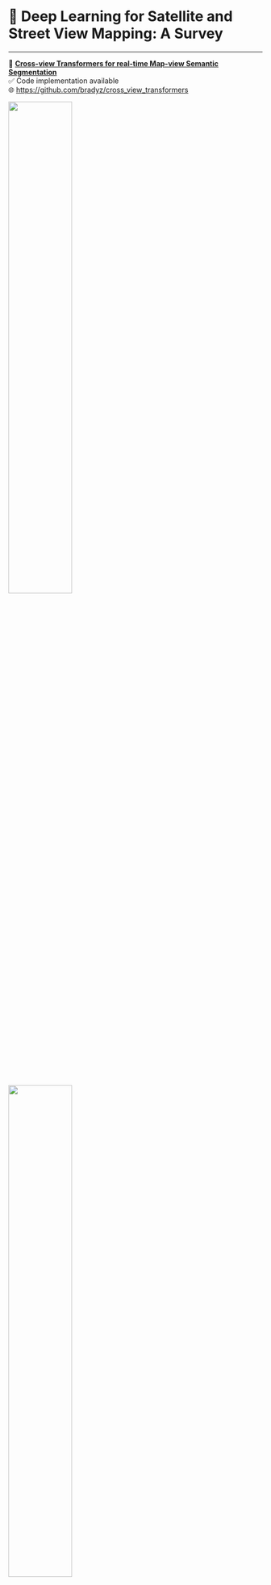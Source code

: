 # 📖 Deep Learning for Satellite and Street View Mapping: A Survey

---

📄 [**Cross-view Transformers for real-time Map-view Semantic Segmentation**](https://openaccess.thecvf.com/content/CVPR2022/papers/Zhou_Cross-View_Transformers_for_Real-Time_Map-View_Semantic_Segmentation_CVPR_2022_paper.pdf)  
✅ Code implementation available  
🌐 https://github.com/bradyz/cross_view_transformers  

<img src='https://raw.githubusercontent.com/bradyz/cross_view_transformers/master/docs/assets/predictions.gif' width="50%">
<img src='https://raw.githubusercontent.com/bradyz/cross_view_transformers/master/docs/assets/map.gif' width="50%">

---

📄 [**NEAT: Neural Attention Fields for End-to-End Autonomous Driving**](https://openaccess.thecvf.com/content/ICCV2021/html/Chitta_NEAT_Neural_Attention_Fields_for_End-to-End_Autonomous_Driving_ICCV_2021_paper.html)  
🌐 https://github.com/autonomousvision/neat  
📺 https://youtu.be/gtO-ghjKkRs

<img src='https://github.com/autonomousvision/neat/raw/main/neat/assets/neat_clip.GIF'>

---

📄 [**Driving among Flatmobiles: Bird-Eye-View occupancy grids from a monocular camera for holistic trajectory planning**](https://arxiv.org/abs/2008.04047)  
📺 https://www.youtube.com/watch?v=ys-LRewgNYs  

|<img src='/imgs/Driving among Flatmobiles.jpg'>
|:--:|
| Figure 6: Bird-eye-view qualitative results for the first stage of the network. The blue part of the predicted masks corresponds to the limits of the camera’s field of view. GT stands for Ground Truth. |![image](https://user-images.githubusercontent.com/22514465/180946369-a6d475d1-2a21-43e2-bcb5-4445f4e98eab.jpeg)


---

📄 [**Monocular Semantic Occupancy Grid Mapping with Convolutional Variational Encoder-Decoder Networks**](https://arxiv.org/abs/1804.02176)

|<img src='/imgs/Monocular Semantic Occupancy.jpg'>
|:--:|
| Fig. 1. An illustration of the proposed variational encoder-decoder approach. From a single front-view RGB image, our system can predict a 2-D top-view semantic-metric occupancy grid map. |

---

📄 [**Orthographic Feature Transform for Monocular 3D Object Detection**](https://arxiv.org/abs/1811.08188)

|<img src='/imgs/Orthographic Feature Transform.jpg'>
|:--:|
| Figure 3. Architecture overview. A front-end ResNet feature extractor generates image-based features, which are mapped to an orthographic representation via our proposed orthographic feature transform. The topdown network processes these features in the birds-eye-view space and at each location on the ground plane predicts a confidence score S, a position offset ∆pos, a dimension offset ∆dim and an angle vector ∆ang. |

---

📄 [**Lifting 2D Object Detection to 3D: Geometric Approach in Bird-Eye-View**](https://link.springer.com/content/pdf/10.1007/978-3-031-09076-9.pdf)

<img src='/imgs/Lifting 2D Object Detection to 3D.jpg'>

---

📄 [**Monocular 3D Vehicle Detection Using Uncalibrated Traffic Cameras through Homography**](https://arxiv.org/abs/2103.15293)  
🌐 https://github.com/minghanz/trafcam_3d

|<img src='/imgs/Monocular 3D Vehicle Detection Using Uncalibrated Traffic Cameras through Homography.jpg'>
|:--:|
| Fig. 1: The 3D vehicle detection problem is transformed to a 2D detection problem in warped bird’s eye view (BEV) images. The orange lines attached to each orange boxes are tails, defined in Sec. III-C.1 and Fig. 5, which are regressed by the network to better handle distortions in BEV images. |

---

📄 [**FIERY: Future Instance Prediction in Bird's-Eye View from Surround Monocular Cameras**](https://arxiv.org/abs/2008.04047)  
✅ Code implementation available  
🌐 https://wayve.ai/blog/fiery-future-instance-prediction-birds-eye-view/  
🌐 https://github.com/wayveai/fiery  

<img src='https://cdn.sanity.io/images/rmgve84j/production/a12b28effdf77bde0c27c22d01479a57ed972bfc-924x717.gif' width="70%">

---

📄 [**Scene Representation Transformer: Geometry-Free Novel View Synthesis Through Set-Latent Scene Representations**](https://arxiv.org/abs/2111.13152)  
✅ Code implementation available  
🌐 https://srt-paper.github.io  
🌐 https://github.com/stelzner/srt  

<img src='https://srt-paper.github.io/data/streetview/input1.png'>

---

📄 [**Look Outside the Room: Synthesizing A Consistent Long-Term 3D Scene Video from A Single Image**](https://arxiv.org/abs/2203.09457)  
🌐 https://xrenaa.github.io/look-outside-room/  
📺 https://youtu.be/eSftXilv21s  

<img src='https://xrenaa.github.io/look-outside-room/static/images/method.png' width="70%">

---

📄 [**MP3: A Unified Model to Map, Perceive, Predict and Plan**](https://arxiv.org/abs/2101.06806)  
⛔ No code implementation  
🌐 https://www.cs.toronto.edu/~sergio/publication/mp3/

|<img src='/imgs/MP3 - A Unified Model to Map, Perceive, Predict and Plan.jpg'>
|:--:|
| Figure 2: MP3 predicts probabilistic scene representations that are leveraged in motion planning as interpretable cost functions. |

---

📄 [**Lift, Splat, Shoot: Encoding Images From Arbitrary Camera Rigs by Implicitly Unprojecting to 3D**](https://arxiv.org/abs/2008.05711)  
🌐 https://nv-tlabs.github.io/lift-splat-shoot/  
🌐 https://github.com/nv-tlabs/lift-splat-shoot  
📺 https://youtu.be/oL5ISk6BnDE

<img src='/imgs/Lift, Splat, Shoot.gif'>

---

📄 [**VectorMapNet: End-to-end Vectorized HD Map Learning**](https://arxiv.org/abs/2206.08920)  
🌐 https://tsinghua-mars-lab.github.io/vectormapnet/  
🌐 https://github.com/Mrmoore98/VectorMapNet_code  

<img src='https://tsinghua-mars-lab.github.io/vectormapnet/images/VectorMapNet_Pipelinex2.gif' width="70%">

---

📄 [**Trans4Map: Revisiting Holistic Top-down Mapping from Egocentric Images to Allocentric Semantics with Vision Transformers**](https://arxiv.org/abs/2207.06205)  
🌐 https://paperswithcode.com/paper/trans4map-revisiting-holistic-top-down  
🌐 https://github.com/jamycheung/trans4map  

<img src='https://github.com/jamycheung/Trans4Map/raw/main/fig_trans4map.png' width="70%">

---

📄 [**LaRa: Latents and Rays for Multi-Camera Bird's-Eye-View Semantic Segmentation**](https://arxiv.org/abs/2206.13294)  

<img src='/imgs/LaRa.jpg'>

---

📄 [**BEVFusion: Multi-Task Multi-Sensor Fusion with Unified Bird's-Eye View Representation**](https://arxiv.org/abs/2205.13542)  
🌐 https://bevfusion.mit.edu  
🌐 https://github.com/mit-han-lab/bevfusion  

<img src='https://github.com/mit-han-lab/bevfusion/raw/main/assets/demo.gif'>

---

📄 [**ViT-BEVSeg: A Hierarchical Transformer Network for Monocular Birds-Eye-View Segmentation**](https://arxiv.org/abs/2205.15667)  
🌐 https://github.com/robotvisionmu/ViT-BEVSeg  

<img src='/imgs/ViT-BEVSeg.jpg'>

---

📄 [**Efficient and Robust 2D-to-BEV Representation Learning via Geometry-guided Kernel Transformer**](https://arxiv.org/abs/2206.04584)  
🌐 https://github.com/hustvl/GKT  

<img src='/imgs/2D-to-BEV.jpg'>

---

📄 [**Unsupervised Learning of Depth and Ego-Motion from Video**](https://paperswithcode.com/paper/unsupervised-learning-of-depth-and-ego-motion-1)  
🌐 https://github.com/tinghuiz/SfMLearner  
📺 https://youtu.be/HWu39YkGKvI  

<img src='https://github.com/tinghuiz/SfMLearner/raw/master/misc/cityscapes_sample_results.gif'>

---

## Datasets

📄 [**Mapillary**](https://arxiv.org/abs/1909.04422)  
🌐 https://research.mapillary.com  
🌐 https://www.mapillary.com/datasets  
📺 https://www.youtube.com/c/Mapillary  

📄 [**nuScenes**](https://arxiv.org/abs/1903.11027)  
🌐 https://nuscenes.org/nuscenes  
📺 https://youtu.be/4gkyUWSZUkg

|<img src='/imgs/AVDatasets.jpg'>
|:--:|
| 📄 [**nuScenes**](https://arxiv.org/abs/1903.11027)  Table 1. AV dataset comparison. The top part of the table indicates datasets without range data. The middle and lower parts indicate datasets (not publications) with range data released until and after the initial release of this dataset. |

---

## Diffusion Modeling

[**Flexible Diffusion Modeling of Long Videos**](https://arxiv.org/abs/2205.11495)  
🌐 https://plai.cs.ubc.ca/2022/05/20/flexible-diffusion-modeling-of-long-videos/

<img src='/imgs/Flexible Diffusion Modeling of Long Videos.gif'>

---

## Inpainting

[**Plane-Based Multi-View Inpainting for Image-Based Rendering in Large Scenes**](https://dl.acm.org/doi/pdf/10.1145/3190834.3190846)  

<img src='/imgs/Plane-Based Multi-View Inpainting.jpg'>

---

## Other workds

🌐 [**Map Track – CARLA**](https://leaderboard.carla.org/leaderboard/)  

🌐 [**paperswithcode.com: Bird's-Eye View Semantic Segmentation**](https://paperswithcode.com/task/bird-s-eye-view-semantic-segmentation/codeless)  

📄 [**awesome-lane-detection**](https://github.com/amusi/awesome-lane-detection)

📄 [**TransformerFusion: Monocular RGB SceneReconstruction using Transformers**](https://arxiv.org/abs/2107.02191)  
📺 https://www.youtube.com/watch?v=ys-LRewgNYs  

📄 [**Calibration of Inverse Perspective Mapping from Different Road Surface Images**](https://ieeexplore.ieee.org/stamp/stamp.jsp?arnumber=9612531)

